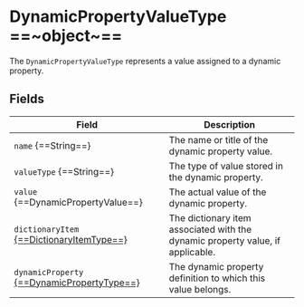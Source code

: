 # DynamicPropertyValueType ==~object~==

The `DynamicPropertyValueType` represents a value assigned to a dynamic property. 

## Fields

| Field                                                                   | Description                                                                        |
|-------------------------------------------------------------------------|------------------------------------------------------------------------------------|
| `name` {==String==}                                                     | The name or title of the dynamic property value.                                   |
| `valueType` {==String==}                                                | The type of value stored in the dynamic property.                                  |
| `value` {==DynamicPropertyValue==}                                      | The actual value of the dynamic property.                                          |
| `dictionaryItem` [{==DictionaryItemType==}](dictionary-item-type.md)    | The dictionary item associated with the dynamic property value, if applicable.     |
| `dynamicProperty` [{==DynamicPropertyType==}](dynamic-property-type.md) | The dynamic property definition to which this value belongs.                       |
